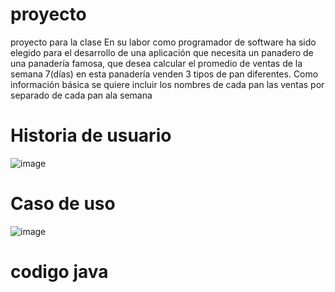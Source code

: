# proyecto
proyecto para la clase 
En su labor como programador de software ha sido elegido para el desarrollo de una aplicación que necesita un panadero de una panadería famosa, que desea calcular el promedio de ventas de la semana 7(días) en esta panadería venden 3 tipos de pan diferentes. Como información básica se quiere incluir los nombres de cada pan las ventas por separado de cada pan ala semana
# Historia de usuario
![image](https://github.com/darknaran/proyecto/assets/112526473/0452be5e-9da5-42bc-b2a7-fdd6bd1b6f93)
# Caso de uso
![image](https://github.com/darknaran/proyecto/assets/112526473/47d94ae7-5e60-4a05-866e-2fc44e5dbc52)
# codigo java
